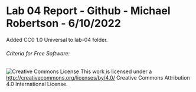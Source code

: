 # Lab 04 Report - Github - Michael Robertson - 6/10/2022  


Added CC0 1.0 Universal to lab-04 folder.  

###### Criteria for Free Software:    













![Creative Commons License](https://i.creativecommons.org/l/by/4.0/88x31.png) This work is licensed under a http://creativecommons.org/licenses/by/4.0/ Creative Commons Attribution 4.0 International License.
